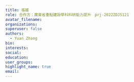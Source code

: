 ```yaml
---
title: 張媛
role: 合作方：廣東省重點建設學科科研能力提升　prj-2022ZDJS121
avatar_filename: 
organizations:
superuser: false
authors:
  - Yuan Zhang
bio: 
interests: 
social:
education:
user_groups: 
highlight_name: true
email:
---
```

